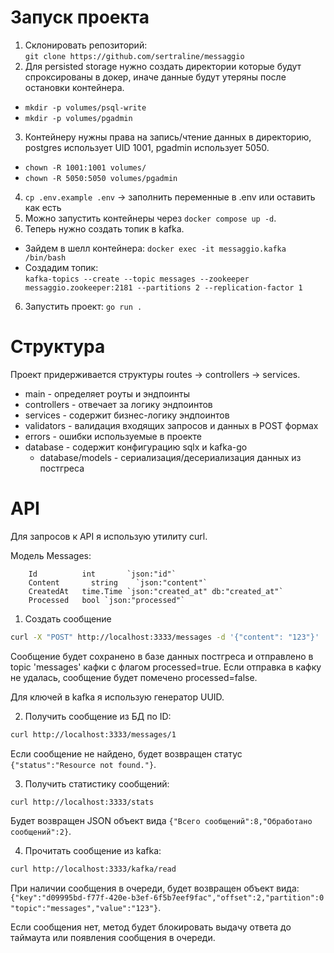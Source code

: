 # Запуск проекта
1. Склонировать репозиторий:  
`git clone https://github.com/sertraline/messaggio`
2. Для persisted storage нужно создать директории которые будут спроксированы в докер, иначе данные будут утеряны после остановки контейнера.
  * `mkdir -p volumes/psql-write`
  * `mkdir -p volumes/pgadmin`
3. Контейнеру нужны права на запись/чтение данных в директорию, postgres использует UID 1001, pgadmin использует 5050.  
  * `chown -R 1001:1001 volumes/`
  * `chown -R 5050:5050 volumes/pgadmin`
4. `cp .env.example .env` -> заполнить переменные в .env или оставить как есть
5. Можно запустить контейнеры через `docker compose up -d`.
6. Теперь нужно создать топик в kafka.  
  * Зайдем в шелл контейнера: `docker exec -it messaggio.kafka /bin/bash`  
  * Создадим топик:  
  `kafka-topics --create --topic messages --zookeeper messaggio.zookeeper:2181 --partitions 2 --replication-factor 1`
6. Запустить проект: `go run .`


# Структура
Проект придерживается структуры routes -> controllers -> services.  

* main - определяет роуты и эндпоинты  
* controllers - отвечает за логику эндпоинтов  
* services - содержит бизнес-логику эндпоинтов  
* validators - валидация входящих запросов и данных в POST формах  
* errors - ошибки используемые в проекте  
* database - содержит конфигурацию sqlx и kafka-go  
  * database/models - сериализация/десериализация данных из постгреса


# API
Для запросов к API я использую утилиту curl.

Модель Messages:
```
	Id        	int       `json:"id"`
	Content		  string    `json:"content"`
	CreatedAt 	time.Time `json:"created_at" db:"created_at"`
	Processed 	bool `json:"processed"`
```

1. Создать сообщение  
```bash
curl -X "POST" http://localhost:3333/messages -d '{"content": "123"}'
```  

Сообщение будет сохранено в базе данных постгреса и отправлено в topic 'messages' кафки с флагом processed=true. Если отправка в кафку не удалась, сообщение будет помечено processed=false.  

Для ключей в kafka я использую генератор UUID.

2. Получить сообщение из БД по ID:  
```bash
curl http://localhost:3333/messages/1
```  

Если сообщение не найдено, будет возвращен статус `{"status":"Resource not found."}`.  

3. Получить статистику сообщений:
```bash
curl http://localhost:3333/stats  
```  

Будет возвращен JSON объект вида `{"Всего сообщений":8,"Обработано сообщений":2}`.   

4. Прочитать сообщение из kafka:  
```bash
curl http://localhost:3333/kafka/read
```  

При наличии сообщения в очереди, будет возвращен объект вида:  
`{"key":"d09995bd-f77f-420e-b3ef-6f5b7eef9fac","offset":2,"partition":0 "topic":"messages","value":"123"}`.  

Если сообщения нет, метод будет блокировать выдачу ответа до таймаута или появления сообщения в очереди.